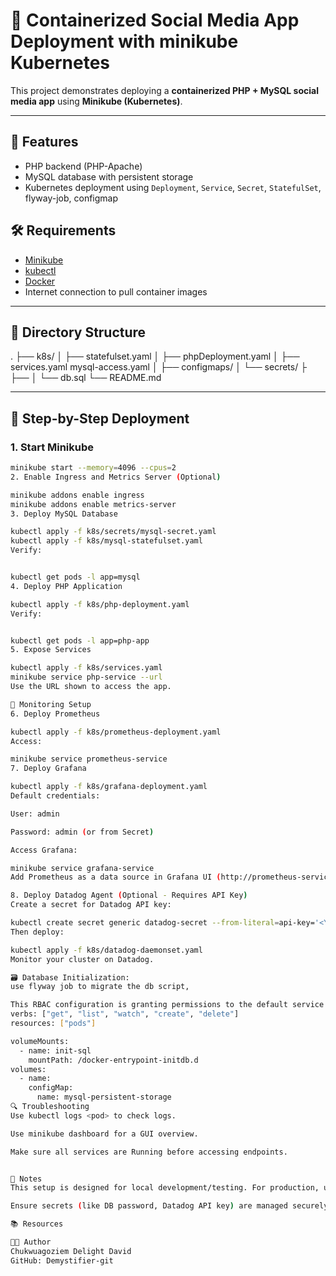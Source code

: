 # 📱 Containerized Social Media App Deployment with minikube Kubernetes

This project demonstrates deploying a **containerized PHP + MySQL social media app** using **Minikube (Kubernetes)**.

---

## 🚀 Features

- PHP backend (PHP-Apache)
- MySQL database with persistent storage
- Kubernetes deployment using `Deployment`, `Service`, `Secret`, `StatefulSet`, flyway-job, configmap


## 🛠️ Requirements

- [Minikube](https://minikube.sigs.k8s.io/docs/start/)
- [kubectl](https://kubernetes.io/docs/tasks/tools/)
- [Docker](https://www.docker.com/)
- Internet connection to pull container images

---

## 📂 Directory Structure

.
├── k8s/
│ ├── statefulset.yaml
│ ├── phpDeployment.yaml
│ ├── services.yaml
      mysql-access.yaml
│ ├── configmaps/
│ └── secrets/
├
├── 
│ └── db.sql
└── README.md


---

## 🐳 Step-by-Step Deployment

### 1. Start Minikube

```bash
minikube start --memory=4096 --cpus=2
2. Enable Ingress and Metrics Server (Optional)

minikube addons enable ingress
minikube addons enable metrics-server
3. Deploy MySQL Database

kubectl apply -f k8s/secrets/mysql-secret.yaml
kubectl apply -f k8s/mysql-statefulset.yaml
Verify:


kubectl get pods -l app=mysql
4. Deploy PHP Application

kubectl apply -f k8s/php-deployment.yaml
Verify:


kubectl get pods -l app=php-app
5. Expose Services

kubectl apply -f k8s/services.yaml
minikube service php-service --url
Use the URL shown to access the app.

📡 Monitoring Setup
6. Deploy Prometheus

kubectl apply -f k8s/prometheus-deployment.yaml
Access:

minikube service prometheus-service
7. Deploy Grafana

kubectl apply -f k8s/grafana-deployment.yaml
Default credentials:

User: admin

Password: admin (or from Secret)

Access Grafana:

minikube service grafana-service
Add Prometheus as a data source in Grafana UI (http://prometheus-service:9090).

8. Deploy Datadog Agent (Optional - Requires API Key)
Create a secret for Datadog API key:

kubectl create secret generic datadog-secret --from-literal=api-key='<YOUR_DATADOG_API_KEY>'
Then deploy:

kubectl apply -f k8s/datadog-daemonset.yaml
Monitor your cluster on Datadog.

🗃️ Database Initialization:
use flyway job to migrate the db script,

This RBAC configuration is granting permissions to the default service account so that a Kubernetes Job (like Flyway database migrations) can do the following operations on Pods in the default namespaces
verbs: ["get", "list", "watch", "create", "delete"]
resources: ["pods"]

volumeMounts:
  - name: init-sql
    mountPath: /docker-entrypoint-initdb.d
volumes:
  - name: 
    configMap:
      name: mysql-persistent-storage
🔍 Troubleshooting
Use kubectl logs <pod> to check logs.

Use minikube dashboard for a GUI overview.

Make sure all services are Running before accessing endpoints.


📌 Notes
This setup is designed for local development/testing. For production, use AWS EKS, RDS, Secrets Manager, and CloudWatch integration.

Ensure secrets (like DB password, Datadog API key) are managed securely.

📚 Resources

👨‍💻 Author
Chukwuagoziem Delight David
GitHub: Demystifier-git